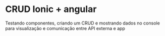 # CRUD Ionic + angular
Testando componentes, criando um CRUD e mostrando dados no console para visualização e comunicação entre API externa e app
